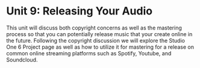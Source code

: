 # Unit 9: Releasing Your Audio

This unit will discuss both copyright concerns as well as the mastering process so that you can potentially release music that your create online in the future. Following the copyright discussion we will explore the Studio One 6 Project page as well as how to utilize it for mastering for a release on common online streaming platforms such as Spotify, Youtube, and Soundcloud.